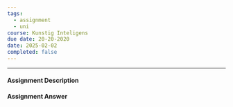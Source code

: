 ```yaml
---
tags:
  - assignment
  - uni
course: Kunstig Inteligens
due date: 20-20-2020
date: 2025-02-02
completed: false
---
```

--- 
#### Assignment Description


#### Assignment Answer
